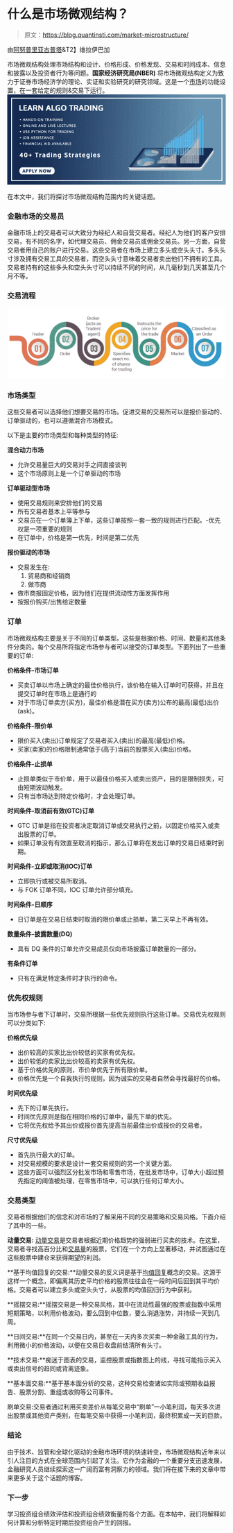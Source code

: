 # 什么是市场微观结构？

> 原文：<https://blog.quantinsti.com/market-microstructure/>

由[阿努普里亚古普塔](https://goo.gl/5kA0yu)&T2】维拉伊巴加

市场微观结构处理市场结构和设计、价格形成、价格发现、交易和时间成本、信息和披露以及投资者行为等问题。**国家经济研究局(NBER)** 将市场微观结构定义为致力于证券市场经济学的理论、实证和实验研究的研究领域。这是一个[市场](http://financial-dictionary.thefreedictionary.com/market)的功能设置，在一套给定的规则&交易下运行。
[![Learn Algo Trading](img/e3292fc2bc8c8bfd4db987daf3bcd62a.png)](https://www.quantinsti.com/epat) 

在本文中，我们将探讨市场微观结构范围内的关键话题。

### **金融市场的交易员**

金融市场上的交易者可以大致分为经纪人和自营交易者。经纪人为他们的客户安排交易，有不同的名字，如代理交易员、佣金交易员或佣金交易员。另一方面，自营交易者用自己的账户进行交易。这些交易者在市场上建立多头或空头头寸。多头头寸涉及拥有交易工具的交易者，而空头头寸意味着交易者卖出他们不拥有的工具。交易者持有的这些多头和空头头寸可以持续不同的时间，从几毫秒到几天甚至几个月不等。

### **交易流程**

![trading process](img/5eb539ac61cf57dbcc12fcfaf3be8789.png)

### **市场类型**

这些交易者可以选择他们想要交易的市场。促进交易的交易所可以是报价驱动的、订单驱动的，也可以遵循混合市场模式。

以下是主要的市场类型和每种类型的特征:

**混合动力市场**

*   允许交易量巨大的交易对手之间直接谈判
*   这个市场原则上是一个订单驱动的市场

**订单驱动型市场**

*   使用交易规则来安排他们的交易
*   所有交易者基本上平等参与
*   交易员在一个订单簿上下单，这些订单按照一套一致的规则进行匹配。-优先权是一项重要的规则
*   在订单中，价格是第一优先，时间是第二优先

**报价驱动的市场**

*   交易发生在:
    1.  贸易商和经销商
    2.  做市商
*   做市商报固定价格，因为他们在提供流动性方面发挥作用
*   按报价购买/出售给定数量

### **订单**

市场微观结构主要是关于不同的订单类型。这些是根据价格、时间、数量和其他条件分类的。每个交易所将指定市场参与者可以接受的订单类型。下面列出了一些重要的订单:

**价格条件-市场订单**

*   买卖订单以市场上确定的最佳价格执行，该价格在输入订单时可获得，并且在提交订单时在市场上是通行的
*   对于市场订单卖方(买方)，最佳价格是潜在买方(卖方)公布的最高(最低)出价(ask)。

**价格条件-限价单**

*   限价买入(卖出)订单规定了交易者买入(卖出)的最高(最低)价格。
*   买家(卖家)的价格限制通常低于(高于)当前的股票买入(卖出)价格。

**价格条件-止损单**

*   止损单类似于市价单，用于以最佳价格买入或卖出资产，目的是限制损失，可由短期波动触发。
*   只有当市场达到特定价格时，才会处理订单。

**时间条件-取消前有效(GTC)订单**

*   GTC 订单是指在投资者决定取消订单或交易执行之前，以固定价格买入或卖出股票的订单。
*   如果订单没有有效直至取消的指示，那么订单将在发出订单的交易日结束时到期。

**时间条件-立即或取消(IOC)订单**

*   立即执行或被交易所取消。
*   与 FOK 订单不同，IOC 订单允许部分填充。

**时间条件-日顺序**

*   日订单是在交易日结束时取消的限价单或止损单，第二天早上不再有效。

**数量条件-披露数量(DQ)**

*   具有 DQ 条件的订单允许交易成员仅向市场披露订单数量的一部分。

**有条件订单**

*   只有在满足特定条件时才执行的命令。

### **优先权规则**

当市场参与者下订单时，交易所根据一些优先规则执行这些订单。交易优先权规则可以分类如下:

**价格优先级**

*   出价较高的买家比出价较低的买家有优先权。
*   出价较低的卖家比出价较高的卖家有优先权。
*   基于价格优先的原则，市价单优先于所有限价单。
*   价格优先是一个自我执行的规则，因为诚实的交易者自然会寻找最好的价格。

**时间优先级**

*   先下的订单先执行。
*   时间优先原则是指在相同价格的订单中，最先下单的优先。
*   它将优先权给予其出价或报价首先提高当前最佳出价或报价的交易者。

**尺寸优先级**

*   首先执行最大的订单。
*   对交易规模的要求是设计一套交易规则的另一个关键方面。
*   这些方面可以强烈区分批发市场和零售市场，在批发市场中，订单大小超过预先指定的阈值被处理，在零售市场中，可以执行任何订单大小。

### **交易类型**

交易者根据他们的信念和对市场的了解采用不同的交易策略和交易风格。下面介绍了其中的一些。

**动量交易:** [动量交易](https://quantra.quantinsti.com/course/momentum-trading-strategies)是交易者根据近期价格趋势的强弱进行买卖的技术。在这里，交易者寻找高百分比和[交易量](https://tradingsim.com/blog/volume-analysis-technical-indicator/)的股票，它们在一个方向上显著移动，并试图通过在这些股票中建仓来获得期望的利润。

**基于均值回复的交易:**动量交易的反义词是基于[均值回复](https://quantra.quantinsti.com/course/python-mean-reversion-strategies-ernest-chan)概念的交易。这源于这样一个概念，即偏离其历史平均价格的股票往往会在一段时间后回到其平均价格。交易者可以建立多头或空头头寸，从股票的均值回归行为中获利。

**摇摆交易:**摇摆交易是一种交易风格，其中在流动性最强的股票或指数中采用短期策略，以利用价格波动，要么回到中位数，要么消退涨势，并持续一天到几周。

**日间交易:**在同一个交易日内，甚至在一天内多次买卖一种金融工具的行为，利用微小的价格波动，以便在交易日收盘前结清所有头寸。

**技术交易:**痴迷于图表的交易，监控股票或指数图上的线，寻找可能指示买入或卖出信号的趋同或背离迹象。

**基本面交易:**基于基本面分析的交易，这种交易检查诸如实际或预期收益报告、股票分割、重组或收购等公司事件。

刷单交易:交易者通过利用买卖差价从每笔交易中“刷单”一小笔利润，每天多次进出股票或其他资产类别，在每笔交易中获得一小笔利润，最终积累成一天的巨款。

### **结论**

由于技术、监管和全球化驱动的金融市场环境的快速转变，市场微观结构近年来以引人注目的方式在全球范围内引起了关注。它作为金融的一个重要分支迅速发展，金融研究人员继续探索这一广阔而富有洞察力的领域。我们将在接下来的文章中带来更多关于这个话题的博客。

### **下一步**

学习投资组合绩效评估和投资组合绩效衡量的各个方面。在本帖中，我们将解释如何计算和分析特定时期后投资组合产生的回报。